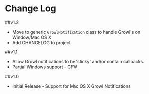 Change Log
=========

##v1.2
+ Move to generic `GrowlNotification` class to handle Growl's on Window/Mac OS X 
+ Add CHANGELOG to project

##v1.1
+ Allow Growl notifications to be 'sticky' and/or contain callbacks.
+ Partial Windows support - GFW

##v1.0
+ Initial Release - Support for Mac OS X Growl Notifications